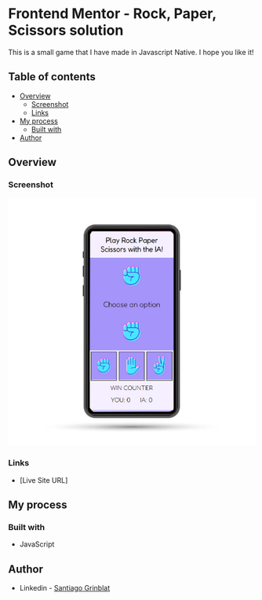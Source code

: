 # Frontend Mentor - Rock, Paper, Scissors solution

This is a small game that I have made in Javascript Native. I hope you like it!

## Table of contents

- [Overview](#overview)
  - [Screenshot](#screenshot)
  - [Links](#links)
- [My process](#my-process)
  - [Built with](#built-with)
- [Author](#author)

## Overview

### Screenshot

![](./img/previewImage.jpg)

### Links

- [Live Site URL]

## My process

### Built with

- JavaScript

## Author

- Linkedin - [Santiago Grinblat](https://www.linkedin.com/in/santiago-grinblat/)